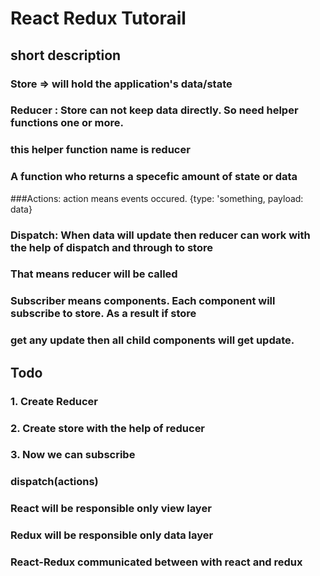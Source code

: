 # React Redux Tutorail

## short description

### Store => will hold the application's data/state

### Reducer : Store can not keep data directly. So need helper functions one or more.
### this helper function name is reducer

### A function who returns a specefic amount of state or data

###Actions: action means events occured. {type: 'something, payload: data}

### Dispatch: When data will update then reducer can work with the help of dispatch and through to store
### That means reducer will be called

### Subscriber means components. Each component will subscribe to store. As a result if store
### get any update then all child components will get update.


## Todo
### 1. Create Reducer

### 2. Create store with the help of reducer

### 3. Now we can subscribe

### dispatch(actions)


### React will be responsible only view layer
### Redux will be responsible only data layer
### React-Redux communicated between with react and redux
